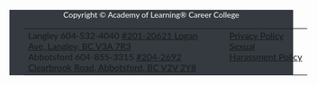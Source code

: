 <style>
footer {
    background:rgb(52, 58, 64);
    font-family:lato, sans-serif;
    color:white;
    align:center;
    
}
table {
    width:100%;
    margin-left:5%;
    margin-right:5%;
}
td {
    text-align:left;
    
    vertical-align:top;
}
    </style>

<footer>
<p align="center">
Copyright &copy; <?php echo date ('Y'); ?> Academy of Learning&reg; Career College
</p>

| | | |
|---|---|---|
| Langley 604-532-4040 [#201-20621 Logan Ave, Langley, BC  V3A 7R3](https://g.page/aolcclangley?share) <br> Abbotsford 604-855-3315 [#204-2692 Clearbrook Road, Abbotsford, BC  V2V 2Y8](https://goo.gl/maps/RyQKvXxeWe7oUT867)| |<span align="right">[Privacy Policy](./privacy-policy/index.html) <br> [Sexual Harassment Policy](sexual-harassment/index.php) </span> |

</footer>